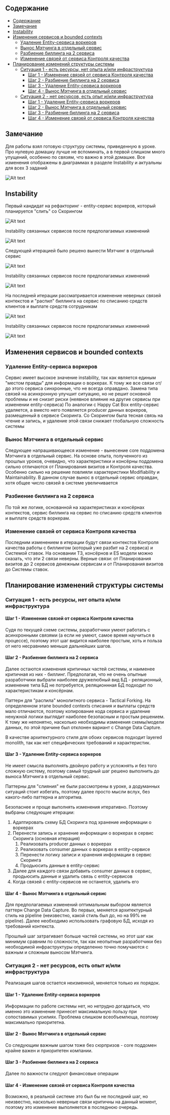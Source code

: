 ## Содержание

- [Содержание](#содержание)
- [Замечание](#замечание)
- [Instability](#instability)
- [Изменения сервисов и bounded contexts](#изменения-сервисов-и-bounded-contexts)
  - [Удаление Entity-сервиса воркеров](#удаление-entity-сервиса-воркеров)
  - [Вынос Мэтчинга в отдельный сервис](#вынос-мэтчинга-в-отдельный-сервис)
  - [Разбиение биллинга на 2 сервиса](#разбиение-биллинга-на-2-сервиса)
  - [Изменение связей от сервиса Контроля качества](#изменение-связей-от-сервиса-контроля-качества)
- [Планирование изменений структуры системы](#планирование-изменений-структуры-системы)
  - [Ситуация 1 - есть ресурсы, нет опыта и/или инфраструктура](#ситуация-1---есть-ресурсы-нет-опыта-иили-инфраструктура)
    - [Шаг 1 - Изменение связей от сервиса Контроля качества](#шаг-1---изменение-связей-от-сервиса-контроля-качества)
    - [Шаг 2 - Разбиение биллинга на 2 сервиса](#шаг-2---разбиение-биллинга-на-2-сервиса)
    - [Шаг 3 - Удаление Entity-сервиса воркеров](#шаг-3---удаление-entity-сервиса-воркеров)
    - [Шаг 4 - Вынос Мэтчинга в отдельный сервис](#шаг-4---вынос-мэтчинга-в-отдельный-сервис)
  - [Ситуация 2 - нет ресурсов, есть опыт и/или инфраструктура](#ситуация-2---нет-ресурсов-есть-опыт-иили-инфраструктура)
    - [Шаг 1 - Удаление Entity-сервиса воркеров](#шаг-1---удаление-entity-сервиса-воркеров)
    - [Шаг 2 - Вынос Мэтчинга в отдельный сервис](#шаг-2---вынос-мэтчинга-в-отдельный-сервис)
    - [Шаг 3 - Разбиение биллинга на 2 сервиса](#шаг-3---разбиение-биллинга-на-2-сервиса)
    - [Шаг 4 - Изменение связей от сервиса Контроля качества](#шаг-4---изменение-связей-от-сервиса-контроля-качества)

## Замечание

Для работы взял готовую структуру системы, приведенную в уроке. Про нулевую домашку лучше не вспоминать, а в первой слишком много упущений, особенно по связям, что важно в этой домашке. Все изменения отображены в диаграммах в разделе Instability и актуальны для всех 3 заданий

![Alt text](static-files/system-structure-after-3rd-lesson.png)

## Instability

Первый кандидат на рефакторинг - entity-сервис воркеров, который планируется "слить" со Скорингом

![Alt text](static-files/entity-service-instability-before.png)

Instability связанных сервисов после предполагаемых изменений

![Alt text](static-files/entity-service-instability-after.png)

Следующей итерацией было решено вынести Мэтчинг в отдельный сервис

![Alt text](static-files/matching-service-before-changes.png)

Instability связанных сервисов после предполагаемых изменений

![Alt text](static-files/matching-service-after-changes.png)

На последней итерации рассматривается изменение неверных связей контекстов и "распил" биллинга на сервис по списанию средств клиентов и выплате средств сотрудникам

![Alt text](static-files/billing-and-connections-before-changes.png)

Instability связанных сервисов после предполагаемых изменений

![Alt text](static-files/billing-and-connections-after-changes.png)

## Изменения сервисов и bounded contexts

### Удаление Entity-сервиса воркеров

Сервис имеет высокое значение instability, так как является единым "местом правды" для информации о воркерах. К тому же все связи от/до этого сервиса синхронные, что не всегда оправдано.
Замена типа связей на асинхронную улучшит ситуацию, но не решит основной проблемы и не снизит риски (неявное влияние на другие сервисы при изменении entity-сервиса)
По аналогии с Happy Cat Box entity-сервис удаляется, а вместо него появляется producer данных воркеров, размещенный в сервисе Скоринга. Со Скорингом была тесная связь на чтение и запись, и удаление этой связи снижает глобальную сложность системы

### Вынос Мэтчинга в отдельный сервис

Следующее напрашивающееся изменение - вынесение core поддомена Мэтчинга в отдельный сервис. На основе опыта, полученного из прошлых уроков, очевидно, что характеристики и консёрны поддомена сильно отличаются от Планирования визитов и Контроля качества. Особенно сильно на решение повлияли характеристики Modifiability и Maintainability. В данном случае вынос в отдельный сервис оправдан, хотя общее число связей в системе увеличивается

### Разбиение биллинга на 2 сервиса

По той же логике, основанной на характеристиках и консёрнах контекстов, сервис биллинга на сервис по списанию средств клиентов и выплате средств воркерам.

### Изменение связей от сервиса Контроля качества

Последним изменением в итерации будут связи контекстов Контроля качества работы с биллингом (который уже разбит на 2 сервиса) и Системой ставок. На основании ТЗ, консёрнов и ES модели можно сказать, что эти 2 связи неверны. Верные связи: от Планирования визитов до 2 сервисов денежным сервисам и от Планирования визитов до Системы ставок.

## Планирование изменений структуры системы

### Ситуация 1 - есть ресурсы, нет опыта и/или инфраструктура

#### Шаг 1 - Изменение связей от сервиса Контроля качества

Судя по текущей схеме системы, разработчики умеют работать с асинхронными связями (а если не умеют, самое время научиться в процессе), поэтому этот шаг видится наиболее простым, хоть и польза от него несравнимо меньше дальнейших шагов.

#### Шаг 2 - Разбиение биллинга на 2 сервиса

Далее остаются изменения критичных частей системы, и наименее критичная из них - биллинг. Предполагая, что не очень опытные разработчики выбрали наиболее дружелюбный вид БД - реляционный, изменение типа БД не потребуется, реляционнная БД подходит по характеристикам и консёрнам.

Паттерн для "распила" монолитного сервиса - Tactical Forking. На определенном этапе bounded contexts списания и выплаты средств мало отличаются, поэтому копирование кода сервиса и удаление ненужной логики выглядит наиболее безопасным и простым решением. К тому же непонятно, насколько необходимы изменения схемы/модели данных, по этой причине был отклонен вариант с Change Data Capture.

В качестве архитектурного стиля для обоих сервисов подходит layered monolith, так как нет специфических требований и характеристик.

#### Шаг 3 - Удаление Entity-сервиса воркеров

Не имеет смысла выполнять двойную работу и усложнять и без того сложную систему, поэтому самый трудный шаг решено выполнить до выноса Мэтчинга в отдельный сервис.

Паттерны для "слияния" не были рассмотрены в уроке, а додуманных ситуаций стоит избегать, поэтому далее просто мысли вслух, без какого-либо паттерна и алгоритма.

Безопаснее и проще выполнять изменения итеративно. Поэтому выбраны следующие итерации:
1. Адаптировать схему БД Скоринга под хранение информации о воркерах
2. Перенести запись и хранение информации о воркерах в сервис Скоринга (основная итерация)
   1. Реализовать producer данных о воркерах
   2. Реализовать consumer данных о воркерах в entity-сервисе
   3. Перенести логику записи и хранения информации в сервис Скоринга
   4. Продьюсить данные в entity-сервис
3. Далее для каждого связи добавить consumer данных в сервис, продьюсить данные и удалить связь с entity-сервисов
4. Когда связей с entity-сервисов не останется, удалить его

#### Шаг 4 - Вынос Мэтчинга в отдельный сервис

Для предполагаемых изменений оптимальным выбором является паттерн Change Data Capture. Во первых, меняется архитектурный стиль на pipeline (неизвестно, какой стиль был до, но на 99% не pipeline). Далее необходимо использовать графовую БД, исходя из требований контекста.

Прошлый шаг затрагивает больше частей системы, но этот шаг как минимум сравним по сложности, так как неопытные разработчики без необходимой инфраструктуры определенно точно помучаются с важным и сложным выносом Мэтчинга.

### Ситуация 2 - нет ресурсов, есть опыт и/или инфраструктура

Реализация шагов остается неизменной, меняется только их порядок.

#### Шаг 1 - Удаление Entity-сервиса воркеров

Информации по работе системы нет, но нетрудно догадаться, что именно это изменение принесет максимальную пользу при сопоставимых усилиях. Проблема слишком всеобъемлюща, поэтому максимально приоритетна.

#### Шаг 2 - Вынос Мэтчинга в отдельный сервис

Со следующим важным шагом тоже без сюрпризов - core поддомен крайне важен и приоритетен компании.

#### Шаг 3 - Разбиение биллинга на 2 сервиса

Далее по важности следуют финансовые операции

#### Шаг 4 - Изменение связей от сервиса Контроля качества

Возможно, в реальной системе это был бы не последний шаг, но неизвестно, насколько неверные связи критичны на данный момент, поэтому это изменение выполняется в последнюю очередь.
